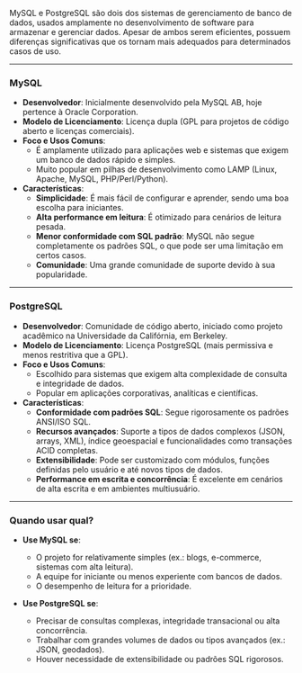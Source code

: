 MySQL e PostgreSQL são dois dos sistemas de gerenciamento de banco de dados, usados amplamente no desenvolvimento de software para armazenar e gerenciar dados. Apesar de ambos serem eficientes, possuem diferenças significativas que os tornam mais adequados para determinados casos de uso.

---

### **MySQL**
- **Desenvolvedor**: Inicialmente desenvolvido pela MySQL AB, hoje pertence à Oracle Corporation.
- **Modelo de Licenciamento**: Licença dupla (GPL para projetos de código aberto e licenças comerciais).
- **Foco e Usos Comuns**: 
  - É amplamente utilizado para aplicações web e sistemas que exigem um banco de dados rápido e simples.
  - Muito popular em pilhas de desenvolvimento como LAMP (Linux, Apache, MySQL, PHP/Perl/Python).
- **Características**:
  - **Simplicidade**: É mais fácil de configurar e aprender, sendo uma boa escolha para iniciantes.
  - **Alta performance em leitura**: É otimizado para cenários de leitura pesada.
  - **Menor conformidade com SQL padrão**: MySQL não segue completamente os padrões SQL, o que pode ser uma limitação em certos casos.
  - **Comunidade**: Uma grande comunidade de suporte devido à sua popularidade.

---

### **PostgreSQL**
- **Desenvolvedor**: Comunidade de código aberto, iniciado como projeto acadêmico na Universidade da Califórnia, em Berkeley.
- **Modelo de Licenciamento**: Licença PostgreSQL (mais permissiva e menos restritiva que a GPL).
- **Foco e Usos Comuns**:
  - Escolhido para sistemas que exigem alta complexidade de consulta e integridade de dados.
  - Popular em aplicações corporativas, analíticas e científicas.
- **Características**:
  - **Conformidade com padrões SQL**: Segue rigorosamente os padrões ANSI/ISO SQL.
  - **Recursos avançados**: Suporte a tipos de dados complexos (JSON, arrays, XML), índice geoespacial e funcionalidades como transações ACID completas.
  - **Extensibilidade**: Pode ser customizado com módulos, funções definidas pelo usuário e até novos tipos de dados.
  - **Performance em escrita e concorrência**: É excelente em cenários de alta escrita e em ambientes multiusuário.

---

### **Quando usar qual?**
- **Use MySQL se**:
  - O projeto for relativamente simples (ex.: blogs, e-commerce, sistemas com alta leitura).
  - A equipe for iniciante ou menos experiente com bancos de dados.
  - O desempenho de leitura for a prioridade.

- **Use PostgreSQL se**:
  - Precisar de consultas complexas, integridade transacional ou alta concorrência.
  - Trabalhar com grandes volumes de dados ou tipos avançados (ex.: JSON, geodados).
  - Houver necessidade de extensibilidade ou padrões SQL rigorosos.